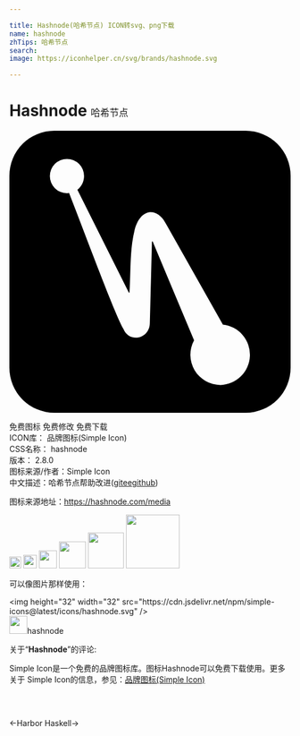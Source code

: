 ```yaml
---

title: Hashnode(哈希节点) ICON转svg、png下载
name: hashnode
zhTips: 哈希节点
search: 
image: https://iconhelper.cn/svg/brands/hashnode.svg

---
```


# Hashnode  <small style="font-size: 60%;font-weight: 100">哈希节点</small>

<div id="svg" class="svg-wrap">
<svg xmlns="http://www.w3.org/2000/svg" role="img" viewBox="0 0 24 24"><title>Hashnode icon</title><path d="M3.84 0h16.32A3.84 3.84 0 0 1 24 3.84v16.32A3.84 3.84 0 0 1 20.16 24H3.84A3.84 3.84 0 0 1 0 20.16V3.84A3.84 3.84 0 0 1 3.84 0zm14.175 21.638l-.004-.001a2.577 2.577 0 0 0 .209-5.139l-4.917-8.682c-.719-1.292-2.108-1.236-2.609.598-.43 1.736-.319 3.372-.444 5.348-.001.013-.01.024-.023.027s-.026-.002-.033-.013l-4.39-8.751c.358-.281.568-.711.569-1.167a1.459 1.459 0 1 0-1.459 1.459c.069 0 .125-.014.18-.014 1.848 4.75 3.904 10.293 4.64 11.571.5 1.222 2.209.833 2.251-.486l.18-6.932c0-.042.055-.042.07-.014l3.526 8.389a2.573 2.573 0 0 0 2.254 3.806z"/></svg>
</div>
<detail full-name='hashnode'></detail>

<div class="detail-page">
<p>
<span><span class="badge-success badge">免费图标</span> <span class="badge-success badge">免费修改</span>  <span class="badge-success badge">免费下载</span> </span>
<br/>
<span>
ICON库：
<span class="badge-secondary badge">品牌图标(Simple Icon)</span> 
</span>
<br/>
<span>
CSS名称：
<span class="badge-secondary badge">hashnode</span> 
</span>

<br/>
<span>
版本：
<span class="badge-secondary badge">2.8.0</span> 
</span>
<br/>
<span>图标来源/作者：<span class="badge-light badge">Simple Icon</span></span> 
<br/>
<span class="zh-detail">中文描述：<span class="badge-primary badge">哈希节点</span><span class="help-link"><span>帮助改进</span>(<a href="https://gitee.com/liuwave/icon-helper/edit/master/json/brands/hashnode.json" target="_blank" rel="noopener noreferrer">gitee</a><a href="https://github.com/liuwave/icon-helper/edit/master/json/brands/hashnode.json" target="_blank" rel="noopener noreferrer">github</a></span>)</span><br/>
</p>
</div><div class="description description alert alert-light"><p>图标来源地址：<a href="https://hashnode.com/media" target="_blank" rel="noopener noreferrer">https://hashnode.com/media</a></p></div>
<div class="alert alert-dark">
<img height="21" width="21" src="https://cdn.jsdelivr.net/npm/simple-icons@latest/icons/hashnode.svg" />
<img height="24" width="24" src="https://cdn.jsdelivr.net/npm/simple-icons@latest/icons/hashnode.svg" />
<img height="32" width="32" src="https://cdn.jsdelivr.net/npm/simple-icons@latest/icons/hashnode.svg" />
<img height="48" width="48" src="https://cdn.jsdelivr.net/npm/simple-icons@latest/icons/hashnode.svg" />
<img height="64" width="64" src="https://cdn.jsdelivr.net/npm/simple-icons@latest/icons/hashnode.svg" />
<img height="96" width="96" src="https://cdn.jsdelivr.net/npm/simple-icons@latest/icons/hashnode.svg" />

</div>
<div>
  <p>可以像图片那样使用：    
  </p>
  <div class="alert alert-primary" style="font-size: 14px">
    &lt;img height="32" width="32" src="https://cdn.jsdelivr.net/npm/simple-icons@latest/icons/hashnode.svg" /&gt;
    <copy-btn content='<img height="32" width="32" src="https://cdn.jsdelivr.net/npm/simple-icons@latest/icons/hashnode.svg" />'></copy-btn>
  </div>
  <div class="alert alert-secondary">
    <img height="32" width="32" src="https://cdn.jsdelivr.net/npm/simple-icons@latest/icons/hashnode.svg" />hashnode
    <copy-btn content="hashnode" btn-title="复制图标名称"></copy-btn>
  </div>
</div>
<div class="icon-detail__container">
<p>关于“<b>Hashnode</b>”的评论:</p>
</div>
<Vssue title="关于“Hashnode”的评论" />
<div><p>Simple Icon是一个免费的品牌图标库。图标Hashnode可以免费下载使用。更多关于  Simple Icon的信息，参见：<a target="_blank" href="https://iconhelper.cn/brands.html">品牌图标(Simple Icon)</a>
</p></div>


<div style="padding:2rem 0 " class="page-nav"><p class="inner"><span class="prev">←<router-link to="/icon/harbor.html">Harbor</router-link></span> <span class="next"><router-link to="/icon/haskell.html">Haskell</router-link>→</span></p></div>

